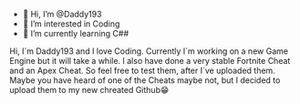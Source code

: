 - 👋 Hi, I’m @Daddy193
- 👀 I’m interested in Coding
- 🌱 I’m currently learning C##

Hi, I´m Daddy193 and I love Coding. Currently I´m working on a new Game Engine but it will take a while. I also have done a very stable Fortnite Cheat and an Apex Cheat.
So feel free to test them, after I´ve uploaded them. Maybe you have heard of one of the Cheats maybe not, but I decided to upload them to my new chreated Github😁
